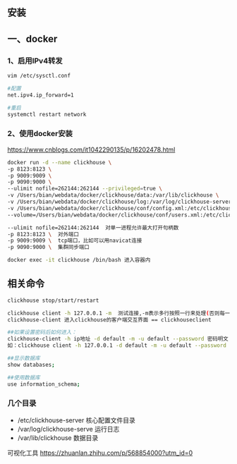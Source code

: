 ## 安装

## 一、docker

### 1、启用IPv4转发

```sh
vim /etc/sysctl.conf

#配置
net.ipv4.ip_forward=1

#重启
systemctl restart network
```

### 2、使用docker安装

https://www.cnblogs.com/it1042290135/p/16202478.html

```sh
docker run -d --name clickhouse \
-p 8123:8123 \
-p 9009:9009 \
-p 9090:9000 \
--ulimit nofile=262144:262144 --privileged=true \
-v /Users/bian/webdata/docker/clickhouse/data:/var/lib/clickhouse \
-v /Users/bian/webdata/docker/clickhouse/log:/var/log/clickhouse-server \
-v /Users/bian/webdata/docker/clickhouse/conf/config.xml:/etc/clickhouse-server/config.xml \
--volume=/Users/bian/webdata/docker/clickhouse/conf/users.xml:/etc/clickhouse-server/users.xml clickhouse/clickhouse-server:22.9.7.34

--ulimit nofile=262144:262144  对单一进程允许最大打开句柄数
-p 8123:8123 \  对外端口
-p 9009:9009 \  tcp端口，比如可以用navicat连接
-p 9090:9000 \  集群同步端口

docker exec -it clickhouse /bin/bash 进入容器内
```

## 相关命令

```sh
clickhouse stop/start/restart 

clickhouse client -h 127.0.0.1 -m  测试连接,-m表示多行按照一行来处理(否则每一行作为一个命令去处理)
clickhouse-client 进入clickhouse的客户端交互界面 == clickhouseclient

##如果设置密码后如何进入：
clickhouse-client -h ip地址 -d default -m -u default --password 密码明文
如：clickhouse client -h 127.0.0.1 -d default -m -u default --password Ncsnc1234%

##显示数据库
show databases;

##使用数据库
use information_schema;
```



###  几个目录

- /etc/clickhouse-server 核心配置文件目录
- /var/log/clickhouse-serve 运行日志 
- /var/lib/clickhouse  数据目录



可视化工具 https://zhuanlan.zhihu.com/p/568854000?utm_id=0
